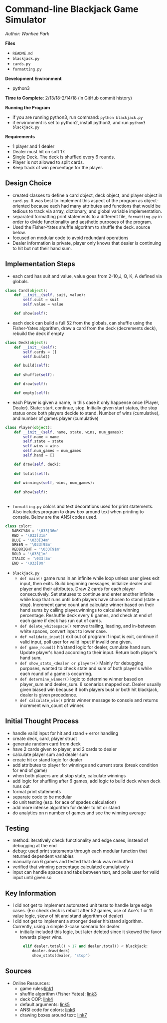 # Command-line Blackjack Game Simulator

*Author: Wonhee Park*

**Files**
* ```README.md```
* ```blackjack.py```
* ```cards.py```
* ```formatting.py```

**Development Environment**
* python3

**Time to Complete**: 2/13/18-2/14/18 (in GitHub commit history)

**Running the Program**
* if you are running python3, run command: ```python blackjack.py``` 
* if environment is set to python2, install python3, and run ```python3 blackjack.py```

**Requirements**
* 1 player and 1 dealer
* Dealer must hit on soft 17.
* Single Deck. The deck is shuffled every 6 rounds.
* Player is not allowed to split cards.
* Keep track of win percentage for the player.

## Design Choice
* created classes to define a card object, deck object, and player object in ```card.py```. It was best to implement this aspect of the program as object-oriented because each had many attributes and functions that would be tedious to track via array, dictionary, and global variable implementation.
* separated formatting print statements to a different file, ```formatting.py``` in order to divide functionality and aesthetic purposes of the program.
* Used the Fisher-Yates shuffle algorithm to shuffle the deck. source below.  
* focused on modular code to avoid redundant operations
* Dealer information is private, player only knows that dealer is continuing to hit but not their hand sum. 

## Implementation Steps
* each card has suit and value, value goes from 2-10,J, Q, K, A defined via globals. 
```Python
class Card(object):
	def __init__(self, suit, value):
		self.suit = suit
		self.value = value

	def show(self):
```
* each deck can build a full 52 from the globals, can shuffle using the Fisher-Yates algorithm, draw a card from the deck (decrements deck), rebuild the deck if empty
```Python
class Deck(object):
	def __init__(self):
		self.cards = []
		self.build()

	def build(self):
		
	def shuffle(self):

	def draw(self):

	def empty(self):
```
* each Player is given a name, in this case it only happense once (Player, Dealer). State: start, continue, stop. Initially given start status, the stop status once both players decide to stand. Number of wins (cumulative), and number of games player (cumulative)
```Python
class Player(object):
	def __init__(self, name, state, wins, num_games):
		self.name = name
		self.state = state
		self.wins = wins
		self.num_games = num_games
		self.hand = []

	def draw(self, deck):
		
	def total(self):
		
	def winnings(self, wins, num_games):
		
	def show(self):
		
```
* ```formatting.py``` colors and text decorations used for print statements. Also includes program to draw box around text when printing to console. Below are the ANSI codes used. 
```Python
class color:
   DARKCYAN = '\033[36m'
   RED = '\033[31m'
   BLUE = '\033[34m'
   GREEN = '\033[92m'
   REDBRIGHT = '\033[91m'
   BOLD = '\033[1m'
   ITALIC = '\033[3m'
   END = '\033[0m'
```
* ```blackjack.py```
	* ```def main()``` game runs in an infinite while loop unless user gives exit input, then exits. Build beginning messages, initialize dealer and player and their attributes. Draw 2 cards for each player consecutively. Set statuses to continue and enter another infinite while loop that runs until both players have chosen to stand (state = stop). Increment game count and calculate winner based on their hand sums by calling player.winnings to calculate winning percentage. Reshuffle deck every 6 games, and check at end of each game if deck has run out of cards. 
	* ```def delete_whitespace()``` remove trailing, leading, and in-between white spaces, convert input to lower case.
	* ```def validate_input()``` exit out of program if input is exit, continue if valid input, poll user for valid input if invalid one given. 
	* ```def game_round()``` hit/stand logic for dealer, cumulate hand sum. Update player's hand according to their input. Return both player's hand sum.
	* ```def show_stats_<dealer or player>()``` Mainly for debugging purposes, wanted to check state and sum of both player's while each round of a game is occurring. 
	* ```def determine_winner()``` logic to determine winner based on player_sum and dealer_sum. 6 scenarios mapped out. Dealer usually given biased win because if both players bust or both hit blackjack, dealer is given precedence. 
	* ```def calculate_win()``` prints winner message to console and returns increment win_count of winner. 

## Initial Thought Process
* handle valid input for hit and stand + error handling
* create deck, card, player struct
* generate random card from deck 
* have 2 cards given to player, and 2 cards to dealer
* calculate player sum and dealer sum 
* create hit or stand logic for dealer
* add attributes to player for winnings and current state (break condition for end of game)
* when both players are at stop state, calculate winnings
* add logic for shuffling after 6 games, add logic to build deck when deck runs out
* format print statements
* separate code to be modular
* do unit testing (esp. for ace of spades calculation)
* add more intense algorithm for dealer to hit or stand
* do analytics on n number of games and see the winning average 


## Testing
* method: iteratively check functionality and edge cases, instead of debugging at the end
* debug: used print statements through each modular function that returned dependent variables
* manually ran 6 games and tested that deck was reshuffled
* verified that winning percentage calculated cumulatively 
* input can handle spaces and tabs between text, and polls user for valid input until given so


## Key Information
* I did not get to implement automated unit tests to handle large edge cases. (Ex: check deck is rebuilt after 52 games, use of Ace's 1 or 11 value logic, skew of hit and stand algorithm of dealer)
* I did not get to implement a stronger dealer hit/stand algorithm. Currently, using a simple 3-case scenario for dealer. 
	* initially included this logic, but later deleted since it skewed the favor towards player wins.
```Python 
		elif dealer.total() > 17 and dealer.total() < blackjack:
			dealer.draw(deck)
		    show_stats(dealer, "stop")
```


## Sources
* Online Resources:
	* game rules:[link1](http://www.blackjackinfo.com/blackjack-rules.php)
	* shuffle algorithm (Fisher Yates): [link3](http://code.activestate.com/recipes/360461-fisher-yates-shuffle/)
	* deck OOP: [link4](https://www.youtube.com/watch?v=t8YkjDH86Y4)
	* default arguments: [link5](https://stackoverflow.com/questions/24719368/syntaxerror-non-default-argument-follows-default-argument)
	* ANSI code for colors: [link6](https://en.wikipedia.org/wiki/ANSI_escape_code)
	* drawing boxes around text: [link7](https://stackoverflow.com/questions/39969256/draw-a-box-around-message-line)

